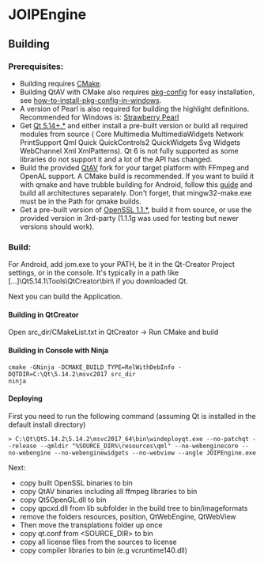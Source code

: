 # JOIPEngine

## Building
### Prerequisites:
- Building requires [CMake](https://cmake.org/).
- Building QtAV with CMake also requires [pkg-config](https://www.freedesktop.org/wiki/Software/pkg-config/) for easy installation, see [how-to-install-pkg-config-in-windows](https://stackoverflow.com/questions/1710922/how-to-install-pkg-config-in-windows).
- A version of Pearl is also required for building the highlight definitions. Recommended for Windows is: [Strawberry Pearl](https://strawberryperl.com/)
- Get [Qt 5.14+.*](https://download.qt.io/) and either install a pre-built version or build all required modules from source ( Core Multimedia MultimediaWidgets Network PrintSupport Qml Quick QuickControls2 QuickWidgets Svg Widgets WebChannel Xml XmlPatterns). Qt 6 is not fully supported as some libraries do not support it and a lot of the API has changed.
- Build the provided [QtAV](https://github.com/RemotelyChaotic/QtAV) fork for your target platform with FFmpeg and OpenAL support. A CMake build is recommended. If you want to build it with qmake and have trubble building for Android, follow this [guide](https://github.com/wang-bin/QtAV/issues/1262#issuecomment-597193360) and build all architectures separately. Don't forget, that mingw32-make.exe must be in the Path for qmake builds.
- Get a pre-built version of [OpenSSL 1.1.*](https://www.openssl.org/), build it from source, or use the provided version in 3rd-party (1.1.1g was used for testing but newer versions should work).

### Build:
For Android, add jom.exe to your PATH, be it in the Qt-Creator Project settings, or in the console.
It's typically in a path like [...]\Qt5.14.1\Tools\QtCreator\bin\ if you downloaded Qt.

Next you can build the Application.

#### Building in QtCreator
Open src_dir/CMakeList.txt in QtCreator -> Run CMake and build

#### Building in Console with Ninja
```
cmake -GNinja -DCMAKE_BUILD_TYPE=RelWithDebInfo -DQTDIR=C:\Qt\5.14.2\msvc2017 src_dir
ninja
```

#### Deploying
First you need to run the following command (assuming Qt is installed in the default install directory)
```
> C:\Qt\Qt5.14.2\5.14.2\msvc2017_64\bin\windeployqt.exe --no-patchqt --release --qmldir "%SOURCE_DIR%\resources\qml" --no-webenginecore --no-webengine --no-webenginewidgets --no-webview --angle JOIPEngine.exe
```

Next:
- copy built OpenSSL binaries to bin
- copy QtAV binaries including all ffmpeg libraries to bin
- copy Qt5OpenGL.dll to bin
- copy qpcxd.dll from lib subfolder in the build tree to bin/imageformats
- remove the folders resources, position, QtWebEngine, QtWebView
- Then move the transplations folder up once
- copy qt.conf from <SOURCE_DIR> to bin
- copy all license files from the sources to license
- copy compiler libraries to bin (e.g vcruntime140.dll)